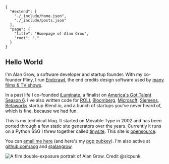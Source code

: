 
    {
      "#extend": [
        "./_include/home.json",
        "./_include/posts.json"
      ],
      "page": {
        "title": "Homepage of Alan Grow",
        "root": "."
      }
    }

## Hello World

I'm Alan Grow, a software developer and startup founder. With my co-founder Pliny, I run [Endcrawl](https://endcrawl.com/), the end credits design software used by [many](https://x.com/alangrow/status/1870344485089222998/photo/1) [films & TV shows](https://pro.imdb.com/company/co0446605/filmography/?ref_=co_ov_all_credits).

In a past life I co-founded [iLuminate](https://www.iluminate.com/), a finalist on [America's Got Talent Season 6](https://en.wikipedia.org/wiki/America%27s_Got_Talent_season_6#Grand-final_(September_13)). I've also written code for [ROLI](https://roli.com/), [Bloomberg](https://www.bloomberg.com/professional/products/bloomberg-terminal/), [Microsoft](https://www.microsoft.com/en-us/windows?r=1), [Siemens](https://www.siemens.com/global/en.html), [Betaworks](https://www.microsoft.com/en-us/windows?r=1) startup Blend.io, and a bunch of startups you've never heard of, which is fine, because we had fun.

This is my technical blog. It started on Movable Type in 2002 and has been ported through a few static site generators over the years. Currently it runs on a Python SSG I threw together called [tinysite](https://github.com/acg/tinysite). This site is [opensource](https://github.com/acg/alangrow.com).

You can [email me here](mailto:alangrow+nospam@gmail.com) (and here's my [pgp pubkey](./alangrow.asc)). I'm also active at [github.com/acg](https://github.com/acg) and [@alangrow](https://x.com/alangrow).

![A film double-exposure portrait of Alan Grow. Credit @slcpunk.](./images/alan-lights-1024.jpg)

